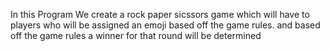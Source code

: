 In this Program We create a rock paper sicssors game which will have to players who will be assigned an emoji based off the game rules. and based off the game rules a winner for that round will be determined 
